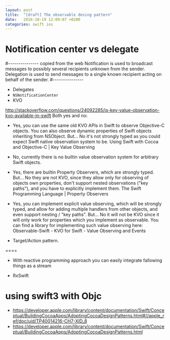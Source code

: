 ```yaml
---
layout: post
title:  "[draft] The observable desing pattern"
date:   2016-10-19 12:09:07 +0200
categories: swift ios
---
```



# Notification center vs delegate

#--------------- copied from the web
Notification is used to broadcast messages to possibly several recipients unknown from the sender.
Delegation is used to send messages to a single known recipient acting on behalf of the sender.
#---------------

* Delegates
* `NSNotificationCenter`
* KVO


http://stackoverflow.com/questions/24092285/is-key-value-observation-kvo-available-in-swift
Both yes and no:

* Yes, you can use the same old KVO APIs in Swift to observe Objective-C objects.
You can also observe dynamic properties of Swift objects inheriting from NSObject.
But... No it's not strongly typed as you could expect Swift native observation system to be.
Using Swift with Cocoa and Objective-C | Key Value Observing
* No, currently there is no builtin value observation system for arbitrary Swift objects.
* Yes, there are builtin Property Observers, which are strongly typed.
But... No they are not KVO, since they allow only for observing of objects own properties, don't support nested observations ("key paths"), and you have to explicitly implement them.
The Swift Programming Language | Property Observers
* Yes, you can implement explicit value observing, which will be strongly typed, and allow for adding multiple handlers from other objects, and even support nesting / "key paths".
But... No it will not be KVO since it will only work for properties which you implement as observable.
You can find a library for implementing such value observing here:
Observable-Swift - KVO for Swift - Value Observing and Events


* Target/Action pattern.


==== 

*  With reactive programming approach you can easily integrate fallowing things as a stream  

* RxSwift


# using swift3 with Objc
* https://developer.apple.com/library/content/documentation/Swift/Conceptual/BuildingCocoaApps/AdoptingCocoaDesignPatterns.html#//apple_ref/doc/uid/TP40014216-CH7-XID_8
* https://developer.apple.com/library/content/documentation/Swift/Conceptual/BuildingCocoaApps/AdoptingCocoaDesignPatterns.html